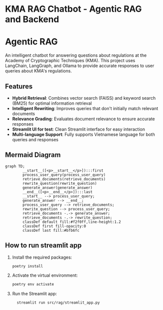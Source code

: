 # KMA RAG Chatbot - Agentic RAG and Backend

# Agentic RAG

An intelligent chatbot for answering questions about regulations at the Academy of Cryptographic Techniques (KMA). This project uses LangChain, LangGraph, and Ollama to provide accurate responses to user queries about KMA's regulations.

## Features
- **Hybrid Retrieval**: Combines vector search (FAISS) and keyword search (BM25) for optimal information retrieval
- **Intelligent Rewriting**: Improves queries that don't initially match relevant documents
- **Relevance Grading**: Evaluates document relevance to ensure accurate responses
- **Streamlit UI for test**: Clean Streamlit interface for easy interaction
- **Multi-language Support**: Fully supports Vietnamese language for both queries and responses

## Mermaid Diagram

```mermaid
graph TD;
        __start__([<p>__start__</p>]):::first
        process_user_query(process_user_query)
        retrieve_documents(retrieve_documents)
        rewrite_question(rewrite_question)
        generate_answer(generate_answer)
        __end__([<p>__end__</p>]):::last
        __start__ --> process_user_query;
        generate_answer --> __end__;
        process_user_query --> retrieve_documents;
        rewrite_question --> process_user_query;
        retrieve_documents -.-> generate_answer;
        retrieve_documents -.-> rewrite_question;
        classDef default fill:#f2f0ff,line-height:1.2
        classDef first fill-opacity:0
        classDef last fill:#bfb6fc
```

## How to run streamlit app

1. Install the required packages:
   ```bash
   poetry install
   ```
2. Activate the virtual environment:
   ```bash
   poetry env activate
   ```
   
3. Run the Streamlit app:
   ```bash
     streamlit run src/rag/streamlit_app.py 
    ```

